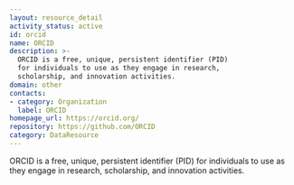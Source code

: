 ```yaml
---
layout: resource_detail
activity_status: active
id: orcid
name: ORCID
description: >-
  ORCID is a free, unique, persistent identifier (PID)
  for individuals to use as they engage in research,
  scholarship, and innovation activities.
domain: other
contacts:
- category: Organization
  label: ORCID
homepage_url: https://orcid.org/
repository: https://github.com/ORCID
category: DataResource
---
```


ORCID is a free, unique, persistent identifier (PID) for individuals
to use as they engage in research, scholarship, and innovation
activities.
